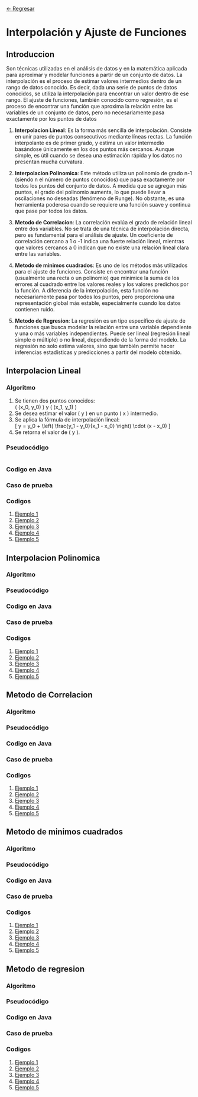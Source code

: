 [ <- Regresar](https://github.com/GonzaPortillo/MetodosNumericos-Repteticion/tree/main)

# Interpolación y Ajuste de Funciones

## Introduccion

Son técnicas utilizadas en el análisis de datos y en la matemática aplicada para aproximar y modelar funciones a partir de un conjunto de datos. La interpolación es el proceso de estimar valores intermedios dentro de un rango de datos conocido. Es decir, dada una serie de puntos de datos conocidos, se utiliza la interpolación para encontrar un valor dentro de ese rango. El ajuste de funciones, también conocido como regresión, es el proceso de encontrar una función que aproxima la relación entre las variables de un conjunto de datos, pero no necesariamente pasa exactamente por los puntos de datos

1. **Interpolacion Lineal**: Es la forma más sencilla de interpolación. Consiste en unir pares de puntos consecutivos mediante líneas rectas. La función interpolante es de primer grado, y estima un valor intermedio basándose únicamente en los dos puntos más cercanos. Aunque simple, es útil cuando se desea una estimación rápida y los datos no presentan mucha curvatura.

2. **Interpolacion Polinomica**: Este método utiliza un polinomio de grado n-1 (siendo n el número de puntos conocidos) que pasa exactamente por todos los puntos del conjunto de datos. A medida que se agregan más puntos, el grado del polinomio aumenta, lo que puede llevar a oscilaciones no deseadas (fenómeno de Runge). No obstante, es una herramienta poderosa cuando se requiere una función suave y continua que pase por todos los datos.

3. **Metodo de Correlacion**: La correlación evalúa el grado de relación lineal entre dos variables. No se trata de una técnica de interpolación directa, pero es fundamental para el análisis de ajuste. Un coeficiente de correlación cercano a 1 o -1 indica una fuerte relación lineal, mientras que valores cercanos a 0 indican que no existe una relación lineal clara entre las variables.

4. **Metodo de minimos cuadrados**: Es uno de los métodos más utilizados para el ajuste de funciones. Consiste en encontrar una función (usualmente una recta o un polinomio) que minimice la suma de los errores al cuadrado entre los valores reales y los valores predichos por la función. A diferencia de la interpolación, esta función no necesariamente pasa por todos los puntos, pero proporciona una representación global más estable, especialmente cuando los datos contienen ruido.

5. **Metodo de Regresion**: La regresión es un tipo específico de ajuste de funciones que busca modelar la relación entre una variable dependiente y una o más variables independientes. Puede ser lineal (regresión lineal simple o múltiple) o no lineal, dependiendo de la forma del modelo. La regresión no solo estima valores, sino que también permite hacer inferencias estadísticas y predicciones a partir del modelo obtenido.

## Interpolacion Lineal

### Algoritmo

1. Se tienen dos puntos conocidos:  
   \( (x_0, y_0) \) y \( (x_1, y_1) \)
2. Se desea estimar el valor \( y \) en un punto \( x \) intermedio.
3. Se aplica la fórmula de interpolación lineal:  
   \[
   y = y_0 + \left( \frac{y_1 - y_0}{x_1 - x_0} \right) \cdot (x - x_0)
   \]
4. Se retorna el valor de \( y \).

### Pseudocódigo

```
```

### Codigo en Java
### Caso de prueba
### Codigos

1. [Ejemplo 1]()
2. [Ejemplo 2]()
3. [Ejemplo 3]()
4. [Ejemplo 4]()
5. [Ejemplo 5]()

## Interpolacion Polinomica

### Algoritmo
### Pseudocódigo
### Codigo en Java
### Caso de prueba
### Codigos

1. [Ejemplo 1]()
2. [Ejemplo 2]()
3. [Ejemplo 3]()
4. [Ejemplo 4]()
5. [Ejemplo 5]()

## Metodo de Correlacion

### Algoritmo
### Pseudocódigo
### Codigo en Java
### Caso de prueba
### Codigos

1. [Ejemplo 1]()
2. [Ejemplo 2]()
3. [Ejemplo 3]()
4. [Ejemplo 4]()
5. [Ejemplo 5]()

## Metodo de minimos cuadrados

### Algoritmo
### Pseudocódigo
### Codigo en Java
### Caso de prueba
### Codigos

1. [Ejemplo 1]()
2. [Ejemplo 2]()
3. [Ejemplo 3]()
4. [Ejemplo 4]()
5. [Ejemplo 5]()

## Metodo de regresion

### Algoritmo
### Pseudocódigo
### Codigo en Java
### Caso de prueba
### Codigos

1. [Ejemplo 1]()
2. [Ejemplo 2]()
3. [Ejemplo 3]()
4. [Ejemplo 4]()
5. [Ejemplo 5]()

